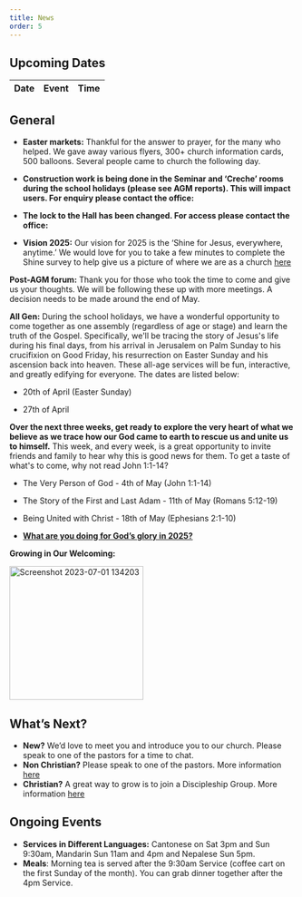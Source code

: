 ```yaml
---
title: News
order: 5
---
```


## Upcoming Dates

| Date | Event | Time |
| ----- | ----- | ----- |


## General
- **Easter markets:** Thankful for the answer to prayer, for the many who helped. We gave away various flyers, 300+ church information cards, 500 balloons. Several people came to church the following day. 

- **Construction work is being done in the Seminar and ‘Creche’ rooms during the school holidays (please see AGM reports). This will impact users. For enquiry please contact the office:** 

- **The lock to the Hall has been changed. For access please contact the office:** 

- **Vision 2025:** Our vision for 2025 is the ‘Shine for Jesus, everywhere, anytime.’ 
We would love for you to take a few minutes to complete the Shine survey to help give us a picture of where we are as a church [here](https://docs.google.com/forms/d/e/1FAIpQLSezXaAZ_-lCp9NhPs6MlBz5c127LD8oH5YMn1BdLzrOT2Q8Ug/viewform?usp=dialog)

**Post-AGM forum:** Thank you for those who took the time to come and give us your thoughts. We will be following these up with more meetings. A decision needs to be made around the end of May. 

**All Gen:**
During the school holidays, we have a wonderful opportunity to come together as one assembly (regardless of age or stage) and learn the truth of the Gospel. Specifically, we'll be tracing the story of Jesus's life during his final days, from his arrival in Jerusalem on Palm Sunday to his crucifixion on Good Friday, his resurrection on Easter Sunday and his ascension back into heaven. These all-age services will be fun, interactive, and greatly edifying for everyone. The dates are listed below:

- 20th of April (Easter Sunday) 

- 27th of April

**Over the next three weeks, get ready to explore the very heart of what we believe as we trace how our God came to earth to rescue us and unite us to himself.**
This week, and every week, is a great opportunity to invite friends and family to hear why this is good news for them. To get a taste of what's to come, why not read John 1:1-14?

- The Very Person of God - 4th of May (John 1:1-14)
- The Story of the First and Last Adam - 11th of May (Romans 5:12-19)
- Being United with Christ - 18th of May (Ephesians 2:1-10)

- [**What are you doing for God’s glory in 2025?**](https://forms.gle/dshYacLA1kB8xpkn7)

**Growing in Our Welcoming:**
  
  <img width="236" alt="Screenshot 2023-07-01 134203" src="https://github.com/stgeorgeshurstville/bulletin/assets/119166299/b540ac1c-0ba4-481e-90a5-5464939f7e4c">


## What’s Next?
- **New?** We’d love to meet you and introduce you to our church. Please speak to one of the pastors for a time to chat. 
- **Non Christian?** Please speak to one of the pastors. More information [here](https://stgeorgeshurstville.org.au/lets-talk-about-christianity)
- **Christian?** A great way to grow is to join a Discipleship Group. More information [here](https://stgeorgeshurstville.org.au/discipleship-groups)

## Ongoing Events
- **Services in Different Languages:** Cantonese on Sat 3pm and Sun 9:30am, Mandarin Sun 11am and 4pm and Nepalese Sun 5pm. 
- **Meals**: Morning tea is served after the 9:30am Service (coffee cart on the first Sunday of the month). You can grab dinner together after the 4pm Service.

